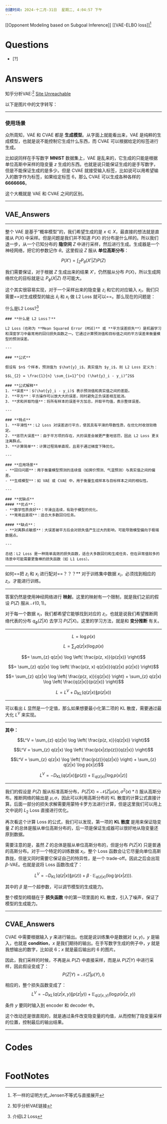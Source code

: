 ```yaml
---
创建时间: 2024-十二月-31日  星期二, 4:04:57 下午
---
```

[[Opponent Modeling based on Subgoal Inference]]
[[VAE-ELBO loss]][^1]

# Questions

- [?] 


# Answers



知乎分析VAE:[^2]
[Site Unreachable](https://zhuanlan.zhihu.com/p/344546057)

以下是图片中的文字转写：

---

### 使用场景

众所周知，VAE 和 CVAE 都是 **生成模型**。从字面上就能看出来，VAE 是纯粹的生成模型，也就是说不能控制它生成什么东西，而 CVAE 可以根据给定的标签进行生成。

比如说同样在手写数字 **MNIST** 数据集上，VAE 是乱来的，它生成的只能是根据单位高斯中采样的隐变量 $z$ 生成的东西。也就是说只能保证生成的是手写数字，但是不能保证生成的是多少。但是 CVAE 就接受输入标签，比如说可以用希望输入的数字作为标签，如果给定标签 6，那么 CVAE 可以生成各种各样的 **6666666**。

这个大概就是 VAE 和 CVAE 之间的区别。

---

## VAE_Answers

---

整个 VAE 是基于“概率模型”的，我们希望生成的是 $x \in X$，最直接的想法就是直接从 $P(X)$ 中采样。但是问题是我们并不知道 $P(X)$ 的分布是什么样的。所以我们退一步，从一个已知分布的 **隐空间** $Z$ 中进行采样，然后进行生成。生成器是一个神经网络，把它的参数记作 $\theta$。这里假设 $Z$ 服从 **单位高斯分布**：

$$P(X') = \int_Z P_\theta (X'|Z) P(Z)$$

我们需要保证，对于根据 $Z$ 生成出来的结果 $X'$，仍然服从分布 $P(X)$，所以生成网络优化的目标就是让 $P_\phi (X|Z)$ 尽可能大。

这个其实很容易实现，对于一个采样出来的隐变量 $z_i$ 和它的对应输入 $x_i$，我们只需要==对生成模型的输出 $\hat{x}_i$ 和 $x_i$ 做 $L2$ Loss 就可以==。那么现在的问题是：

什么是L2 Loss?[^3]

````ad-help
### **什么是 L2 Loss？**

L2 Loss（也称为 **Mean Squared Error (MSE)** 或 **平方误差损失**）是机器学习和深度学习中最常用的回归损失函数之一。它通过计算预测值和目标值之间的平方误差来衡量模型的预测误差。

---

### **公式**

假设有 $n$ 个样本，预测值为 $\hat{y}_i$，真实值为 $y_i$，则 L2 Loss 定义为：

$$L_{2} = \frac{1}{n} \sum_{i=1}^{n} (\hat{y}_i - y_i)^2$$

### **公式解释**
1. **误差**：$(\hat{y}_i - y_i)$ 表示预测值和真实值之间的差距。
2. **平方**：平方操作可以放大大的误差，同时避免正负误差相互抵消。
3. **求和并取均值**：将所有样本的误差平方加总，并取平均值，表示整体误差。

---

### **特点**
1. **平滑性**：L2 Loss 对误差进行平方，使其具有平滑的导数性质，在优化时收敛较稳定。
2. **惩罚大误差**：由于平方项的存在，大的误差会被更严重地惩罚，因此 L2 Loss 更关注离群点。
3. **计算简单**：计算过程简单直观，且易于通过梯度下降优化。

---

### **应用场景**
- **回归问题**：用于衡量模型预测的连续值（如房价预测、气温预测）与真实值之间的偏差。
- **生成模型**：如 VAE 或 CVAE 中，用于衡量生成样本与目标样本之间的相似性。

---

### **优缺点**
#### **优点**：
- **数学性质良好**：平滑且连续，有助于模型的优化。
- **常用且直观**：适合大多数回归任务。

#### **缺点**：
- **对离群点敏感**：大误差被平方后会对损失值产生过大的影响，可能导致模型偏向于极端数据点。

---

总结：L2 Loss 是一种简单高效的损失函数，适合大多数回归和生成任务，但在异常值较多的场景中可能需要更鲁棒的损失函数（如 L1 Loss）。
`````


---

如何==把 $z_i$ 和 $x_i$ 进行配对==？？？** 对于训练集中数据 $x_i$，必须找到相应的 $z_i$，才能进行训练。

---

答案仍然是使用神经网络进行 **映射**。这里的映射有一个限制，就是我们之前的假设 $P(Z)$ 服从 $\mathcal{N}(0, 1)$。

对于每一个数据 $x_i$，我们都希望它能够找到对应的 $z_i$，也就是说我们希望推断网络代表的分布 $q_\phi(Z|X)$ 去学习 $P(Z|X)$。这里的学习方法，就是和 **变分推断** 有关。

---

$$L = \log p(x)$$

$$L = \sum_{z} q(z|x) \log p(x)$$

$$= \sum_{z} q(z|x) \log \left( \frac{p(z, x)}{p(z|x)} \right)$$

$$= \sum_{z} q(z|x) \log \left( \frac{p(z, x) q(z|x)}{q(z|x) p(z|x)} \right)$$

$$= \sum_{z} q(z|x) \log \left( \frac{p(z, x)}{q(z|x)} \right) + \sum_{z} q(z|x) \log \left( \frac{q(z|x)}{p(z|x)} \right)$$

$$L = L^V + D_{\text{KL}}(q(z|x) \| p(z|x))$$

---

可以看出 $L$ 显然是一个定值，那么如果想要最小化第二项的 KL 散度，需要通过最大化 $L^V$ 来实现。

---
**其中：**

$$L^V = \sum_{z} q(z|x) \log \left( \frac{p(z, x)}{q(z|x)} \right)$$

$$L^V = \sum_{z} q(z|x) \log \left( \frac{p(x|z)p(z)}{q(z|x)} \right)$$

$$L^V = \sum_{z} q(z|x) \log \left( \frac{p(z)}{q(z|x)} \right) + \sum_{z} q(z|x) \log p(x|z)$$

$$L^V = -D_{\text{KL}}(q(z|x) \| p(z)) + \mathbb{E}_{q(z|x)}[\log p(x|z)]$$

--- 

我们的假设是 $P(Z)$ 服从标准高斯分布，$P(Z|X) = \mathcal{N}(Z|\mu(x), \sigma^2(x) \ast I)$ 服从高斯分布。推断网络的输出是 $\mu, \sigma$，因此可以利用高斯分布的 KL 散度的计算公式直接计算。后面一部分的损失求解需要用蒙特卡罗方法进行计算，但是这里我们可以用上文中说的 $L_2$ Loss 直接进行优化。

再次看这个计算 Loss 的公式，我们可以发现，第一项的 **KL 散度** 是用来保证隐变量 $Z$ 的总体是服从单位高斯分布的，后一项是保证生成器可以很好地从隐变量还原到数据。

需要注意的是，虽然 $Z$ 的总体是服从单位高斯分布的，但是分布 $P(Z|X)$ 只是普通的高斯分布。对于一个特定的训练数据 $x_i$，整个 Loss 函数会让它尽量向单位高斯靠拢，但是又同时需要它保证自己的特异性，是一个 trade-off。因此之后会出现 $\beta$-VAE。也就是说将 Loss 函数改成了：

$$L^V = -D_{KL}(q(z|x) \| p(z)) + \beta \cdot \mathbb{E}_{q(z|x)}(\log(p(x|z))).$$

其中的 $\beta$ 是一个超参数，可以调节模型的生成能力。

整个模型的精髓在于 **损失函数** 中的第一项里面的 KL 散度，引入了噪声，保证了模型的生成能力。

---


## CVAE_Answers

CVAE 中需要根据输入 $y$ 来进行输出。也就是说训练集中是数据对 $(x, y)$，$y$ 是输入，也就是 **condition**，$x$ 是我们期待的输出。在手写数字生成的例子中，$y$ 就是我想输出的数字，比如说 6；$x$ 就是最后输出的 6 的图片。

因此，我们采样的时候，不再是从 $P(Z)$ 中直接采样，而是从 $P(Z|Y)$ 中进行采样，因此假设变成了：
$$P(Z|Y) = \mathcal{N}(Z | \mu(Y), I)$$

相应的，整个损失函数变成了：
$$L^V = -D_{KL}(q(z|x,y) \| p(z|y)) + \mathbb{E}_{q(z|x,y)} (\log p(x|z, y))$$

条件 $y$ 要同时输入到 encoder 和 decoder 中。

这个改动还是很直观的，就是通过条件改变隐变量的均值，从而控制了隐变量采样的位置，控制最后的输出结果。

---

# Codes

```python

```


# FootNotes

[^1]: 不一样的证明方式_Jensen不等式与直接展开
[^2]: 知乎分析VAE链接
[^3]: 介绍L2 Loss